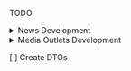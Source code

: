 TODO

<details>
<summary>News Development</summary>

- [X] News Entity
- [X] News DAO
- [ ] News Service
  - [x] Add news
  - [ ] Retrieve news
    - [X] By url
    - [ ] By date
    - [ ] By date range
    - [ ] By media
    - [ ] Combination of date and media
    - [X] By reviewed
  - [x] Delete news
  - [x] Modify news
- [ ] News Controller
  - [x] GET all
  - [ ] GET by reviewed
  - [ ] GET by url
  - [ ] GET by date
  - [ ] GET by media
  - [ ] GET by reviewed
  - [x] POST new
  - [ ] PUT new
  - [ ] DELETE new
- [ ] Access only to admin
</details>

<details>
<summary>Media Outlets Development</summary>

- [ ] Media Entity
- [ ] Media DAO
- [ ] Media Service
  - [ ] Add Media
  - [ ] Retrieve Media
    - [ ] By Name
    - [ ] By base URL
    - [ ] By ignorable
    - [ ] By paywall
    - [ ] By country
  - [ ] Delete media
  - [ ] Modify media
- [ ] Media Controller
  - [ ] GET by name
  - [ ] GET by base url
  - [ ] GET by ignorable
  - [ ] GET by paywall
  - [ ] POST media
  - [ ] PUT media
  - [ ] DELETE media
- [ ] Access only for admin
</details>

[ ] Create DTOs
